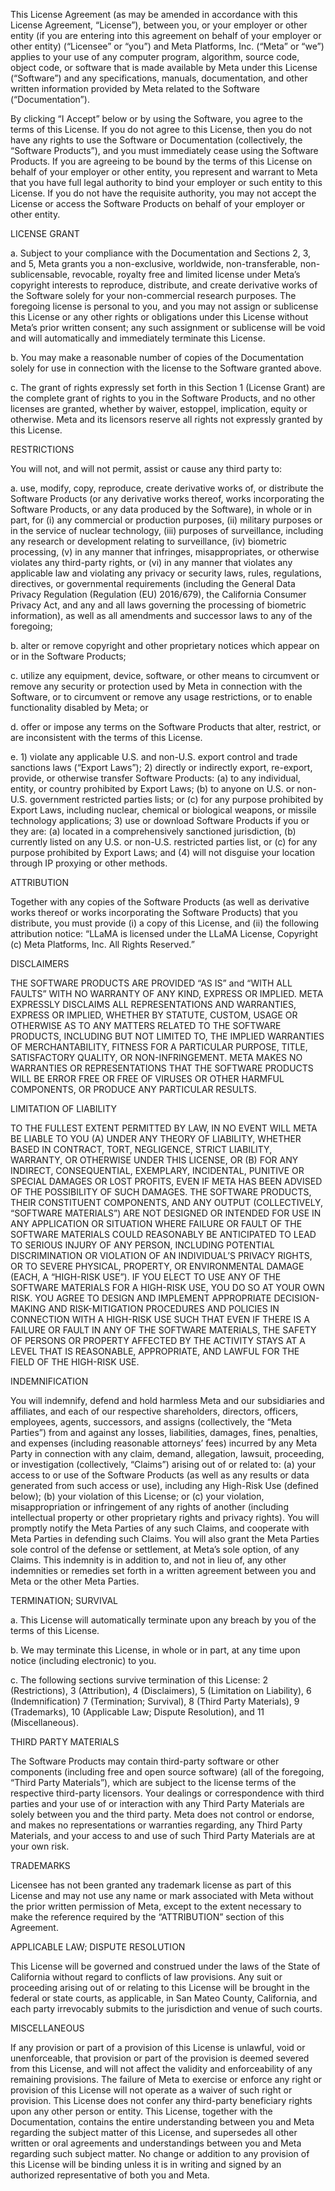 This License Agreement (as may be amended in accordance with this License Agreement, “License”), between you, or your employer or other entity
(if you are entering into this agreement on behalf of your employer or other entity) (“Licensee” or “you”) and Meta Platforms, Inc. (“Meta” or “we”)
applies to your use of any computer program, algorithm, source code, object code, or software that is made available by Meta under this License
(“Software”) and any specifications, manuals, documentation, and other written information provided by Meta related to the Software (“Documentation”).

By clicking “I Accept” below or by using the Software, you agree to the terms of this License. If you do not agree to this License, then you do not
have any rights to use the Software or Documentation (collectively, the “Software Products”), and you must immediately cease using the Software Products.
If you are agreeing to be bound by the terms of this License on behalf of your employer or other entity, you represent and warrant to Meta that you have
full legal authority to bind your employer or such entity to this License. If you do not have the requisite authority, you may not accept the License or
access the Software Products on behalf of your employer or other entity.



LICENSE GRANT

a. Subject to your compliance with the Documentation and Sections 2, 3, and 5, Meta grants you a non-exclusive, worldwide, non-transferable, non-sublicensable,
revocable, royalty free and limited license under Meta’s copyright interests to reproduce, distribute, and create derivative works of the Software solely for
your non-commercial research purposes. The foregoing license is personal to you, and you may not assign or sublicense this License or any other rights or
obligations under this License without Meta’s prior written consent; any such assignment or sublicense will be void and will automatically and immediately 
terminate this License.

b. You may make a reasonable number of copies of the Documentation solely for use in connection with the license to the Software granted above.

c. The grant of rights expressly set forth in this Section 1 (License Grant) are the complete grant of rights to you in the Software Products, and no other
licenses are granted, whether by waiver, estoppel, implication, equity or otherwise. Meta and its licensors reserve all rights not expressly granted by this
License.


RESTRICTIONS

You will not, and will not permit, assist or cause any third party to:

a. use, modify, copy, reproduce, create derivative works of, or distribute the Software Products (or any derivative works thereof, works incorporating the
Software Products, or any data produced by the Software), in whole or in part, for (i) any commercial or production purposes, (ii) military purposes or in
the service of nuclear technology, (iii) purposes of surveillance, including any research or development relating to surveillance, (iv) biometric processing,
(v) in any manner that infringes, misappropriates, or otherwise violates any third-party rights, or (vi) in any manner that violates any applicable law and 
violating any privacy or security laws, rules, regulations, directives, or governmental requirements (including the General Data Privacy Regulation 
(Regulation (EU) 2016/679), the California Consumer Privacy Act, and any and all laws governing the processing of biometric information), as well as all 
amendments and successor laws to any of the foregoing;

b. alter or remove copyright and other proprietary notices which appear on or in the Software Products;

c. utilize any equipment, device, software, or other means to circumvent or remove any security or protection used by Meta in connection with the Software,
or to circumvent or remove any usage restrictions, or to enable functionality disabled by Meta; or

d. offer or impose any terms on the Software Products that alter, restrict, or are inconsistent with the terms of this License.

e. 1) violate any applicable U.S. and non-U.S. export control and trade sanctions laws (“Export Laws”); 2) directly or indirectly export, re-export, provide,
or otherwise transfer Software Products: (a) to any individual, entity, or country prohibited by Export Laws; (b) to anyone on U.S. or non-U.S. government 
restricted parties lists; or (c) for any purpose prohibited by Export Laws, including nuclear, chemical or biological weapons, or missile technology applications;
3) use or download Software Products if you or they are: (a) located in a comprehensively sanctioned jurisdiction, (b) currently listed on any U.S. or 
non-U.S. restricted parties list, or (c) for any purpose prohibited by Export Laws; and (4) will not disguise your location through IP proxying or other methods.


ATTRIBUTION

Together with any copies of the Software Products (as well as derivative works thereof or works incorporating the Software Products) that you distribute, you must
provide (i) a copy of this License, and (ii) the following attribution notice: “LLaMA is licensed under the LLaMA License, Copyright (c) Meta Platforms, Inc.
All Rights Reserved.”


DISCLAIMERS

THE SOFTWARE PRODUCTS ARE PROVIDED “AS IS” and “WITH ALL FAULTS” WITH NO WARRANTY OF ANY KIND, EXPRESS OR IMPLIED. META EXPRESSLY DISCLAIMS ALL REPRESENTATIONS 
AND WARRANTIES, EXPRESS OR IMPLIED, WHETHER BY STATUTE, CUSTOM, USAGE OR OTHERWISE AS TO ANY MATTERS RELATED TO THE SOFTWARE PRODUCTS, INCLUDING BUT NOT LIMITED 
TO, THE IMPLIED WARRANTIES OF MERCHANTABILITY, FITNESS FOR A PARTICULAR PURPOSE, TITLE, SATISFACTORY QUALITY, OR NON-INFRINGEMENT. META MAKES NO WARRANTIES OR 
REPRESENTATIONS THAT THE SOFTWARE PRODUCTS WILL BE ERROR FREE OR FREE OF VIRUSES OR OTHER HARMFUL COMPONENTS, OR PRODUCE ANY PARTICULAR RESULTS.


LIMITATION OF LIABILITY

TO THE FULLEST EXTENT PERMITTED BY LAW, IN NO EVENT WILL META BE LIABLE TO YOU (A) UNDER ANY THEORY OF LIABILITY, WHETHER BASED IN CONTRACT, TORT, NEGLIGENCE, 
STRICT LIABILITY, WARRANTY, OR OTHERWISE UNDER THIS LICENSE, OR (B) FOR ANY INDIRECT, CONSEQUENTIAL, EXEMPLARY, INCIDENTAL, PUNITIVE OR SPECIAL DAMAGES OR LOST
PROFITS, EVEN IF META HAS BEEN ADVISED OF THE POSSIBILITY OF SUCH DAMAGES. THE SOFTWARE PRODUCTS, THEIR CONSTITUENT COMPONENTS, AND ANY OUTPUT (COLLECTIVELY, 
“SOFTWARE MATERIALS”) ARE NOT DESIGNED OR INTENDED FOR USE IN ANY APPLICATION OR SITUATION WHERE FAILURE OR FAULT OF THE SOFTWARE MATERIALS COULD REASONABLY BE
ANTICIPATED TO LEAD TO SERIOUS INJURY OF ANY PERSON, INCLUDING POTENTIAL DISCRIMINATION OR VIOLATION OF AN INDIVIDUAL’S PRIVACY RIGHTS, OR TO SEVERE PHYSICAL, 
PROPERTY, OR ENVIRONMENTAL DAMAGE (EACH, A “HIGH-RISK USE”). IF YOU ELECT TO USE ANY OF THE SOFTWARE MATERIALS FOR A HIGH-RISK USE, YOU DO SO AT YOUR OWN RISK. 
YOU AGREE TO DESIGN AND IMPLEMENT APPROPRIATE DECISION-MAKING AND RISK-MITIGATION PROCEDURES AND POLICIES IN CONNECTION WITH A HIGH-RISK USE SUCH THAT EVEN IF 
THERE IS A FAILURE OR FAULT IN ANY OF THE SOFTWARE MATERIALS, THE SAFETY OF PERSONS OR PROPERTY AFFECTED BY THE ACTIVITY STAYS AT A LEVEL THAT IS REASONABLE, 
APPROPRIATE, AND LAWFUL FOR THE FIELD OF THE HIGH-RISK USE.


INDEMNIFICATION

You will indemnify, defend and hold harmless Meta and our subsidiaries and affiliates, and each of our respective shareholders, directors, officers, employees,
agents, successors, and assigns (collectively, the “Meta Parties”) from and against any losses, liabilities, damages, fines, penalties, and expenses (including
reasonable attorneys’ fees) incurred by any Meta Party in connection with any claim, demand, allegation, lawsuit, proceeding, or investigation (collectively, 
“Claims”) arising out of or related to: (a) your access to or use of the Software Products (as well as any results or data generated from such access or use),
including any High-Risk Use (defined below); (b) your violation of this License; or (c) your violation, misappropriation or infringement of any rights of another
(including intellectual property or other proprietary rights and privacy rights). You will promptly notify the Meta Parties of any such Claims, and cooperate 
with Meta Parties in defending such Claims. You will also grant the Meta Parties sole control of the defense or settlement, at Meta’s sole option, of any Claims. 
This indemnity is in addition to, and not in lieu of, any other indemnities or remedies set forth in a written agreement between you and Meta or the other Meta 
Parties.


TERMINATION; SURVIVAL

a. This License will automatically terminate upon any breach by you of the terms of this License.

b. We may terminate this License, in whole or in part, at any time upon notice (including electronic) to you.

c. The following sections survive termination of this License: 2 (Restrictions), 3 (Attribution), 4 (Disclaimers), 5 (Limitation on Liability), 6 (Indemnification)
7 (Termination; Survival), 8 (Third Party Materials), 9 (Trademarks), 10 (Applicable Law; Dispute Resolution), and 11 (Miscellaneous). 


THIRD PARTY MATERIALS

The Software Products may contain third-party software or other components (including free and open source software) (all of the foregoing, “Third Party Materials”),
which are subject to the license terms of the respective third-party licensors. Your dealings or correspondence with third parties and your use of or interaction
with any Third Party Materials are solely between you and the third party. Meta does not control or endorse, and makes no representations or warranties regarding,
any Third Party Materials, and your access to and use of such Third Party Materials are at your own risk.


TRADEMARKS

Licensee has not been granted any trademark license as part of this License and may not use any name or mark associated with Meta without the prior written 
permission of Meta, except to the extent necessary to make the reference required by the “ATTRIBUTION” section of this Agreement.


APPLICABLE LAW; DISPUTE RESOLUTION

This License will be governed and construed under the laws of the State of California without regard to conflicts of law provisions. Any suit or proceeding arising
out of or relating to this License will be brought in the federal or state courts, as applicable, in San Mateo County, California, and each party irrevocably 
submits to the jurisdiction and venue of such courts.


MISCELLANEOUS

If any provision or part of a provision of this License is unlawful, void or unenforceable, that provision or part of the provision is deemed severed from this 
License, and will not affect the validity and enforceability of any remaining provisions. The failure of Meta to exercise or enforce any right or provision of 
this License will not operate as a waiver of such right or provision. This License does not confer any third-party beneficiary rights upon any other person or 
entity. This License, together with the Documentation, contains the entire understanding between you and Meta regarding the subject matter of this License, and
supersedes all other written or oral agreements and understandings between you and Meta regarding such subject matter. No change or addition to any provision 
of this License will be binding unless it is in writing and signed by an authorized representative of both you and Meta.
